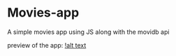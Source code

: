# Movies-app
A simple movies app using JS along with the movidb api

preview of the app:
[!alt text](?raw=true)
